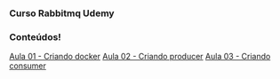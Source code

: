 ### Curso Rabbitmq Udemy

### Conteúdos!

[Aula 01 - Criando docker]('#')
[Aula 02 - Criando producer]('#')
[Aula 03 - Criando consumer]('#')